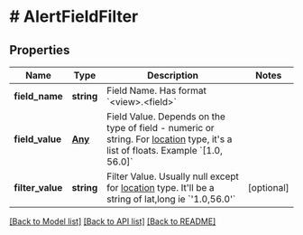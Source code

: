 # # AlertFieldFilter

## Properties

Name | Type | Description | Notes
------------ | ------------- | ------------- | -------------
**field_name** | **string** | Field Name. Has format &#x60;&lt;view&gt;.&lt;field&gt;&#x60; |
**field_value** | [**Any**](Any.md) | Field Value. Depends on the type of field - numeric or string. For [location](https://cloud.google.com/looker/docs/reference/field-reference/dimension-type-reference#location) type, it&#39;s a list of floats. Example &#x60;[1.0, 56.0]&#x60; |
**filter_value** | **string** | Filter Value. Usually null except for [location](https://cloud.google.com/looker/docs/reference/field-reference/dimension-type-reference#location) type. It&#39;ll be a string of lat,long ie &#x60;&#39;1.0,56.0&#39;&#x60; | [optional]

[[Back to Model list]](../../README.md#models) [[Back to API list]](../../README.md#endpoints) [[Back to README]](../../README.md)
